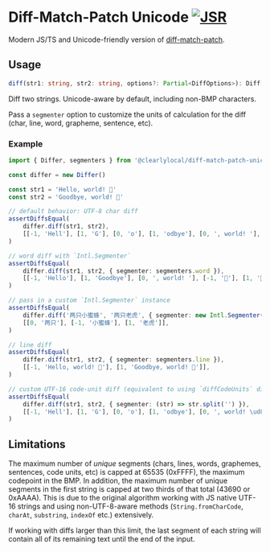 # Diff-Match-Patch Unicode [![JSR](https://jsr.io/badges/@clearlylocal/diff-match-patch-unicode)](https://jsr.io/@clearlylocal/diff-match-patch-unicode)

Modern JS/TS and Unicode-friendly version of [diff-match-patch](https://github.com/google/diff-match-patch).

## Usage

```ts
diff(str1: string, str2: string, options?: Partial<DiffOptions>): Diff[]
```

Diff two strings. Unicode-aware by default, including non-BMP characters.

Pass a `segmenter` option to customize the units of calculation for the diff (char, line, word, grapheme, sentence, etc).

### Example

```ts
import { Differ, segmenters } from '@clearlylocal/diff-match-patch-unicode'

const differ = new Differ()

const str1 = 'Hello, world! 💫'
const str2 = 'Goodbye, world! 💩'

// default behavior: UTF-8 char diff
assertDiffsEqual(
	differ.diff(str1, str2),
	[[-1, 'Hell'], [1, 'G'], [0, 'o'], [1, 'odbye'], [0, ', world! '], [-1, '💫'], [1, '💩']],
)

// word diff with `Intl.Segmenter`
assertDiffsEqual(
	differ.diff(str1, str2, { segmenter: segmenters.word }),
	[[-1, 'Hello'], [1, 'Goodbye'], [0, ', world! '], [-1, '💫'], [1, '💩']],
)

// pass in a custom `Intl.Segmenter` instance
assertDiffsEqual(
	differ.diff('两只小蜜蜂', '两只老虎', { segmenter: new Intl.Segmenter('zh-CN', { granularity: 'word' }) }),
	[[0, '两只'], [-1, '小蜜蜂'], [1, '老虎']],
)

// line diff
assertDiffsEqual(
	differ.diff(str1, str2, { segmenter: segmenters.line }),
	[[-1, 'Hello, world! 💫'], [1, 'Goodbye, world! 💩']],
)

// custom UTF-16 code-unit diff (equivalent to using `diffCodeUnits` directly... but less performant)
assertDiffsEqual(
	differ.diff(str1, str2, { segmenter: (str) => str.split('') }),
	[[-1, 'Hell'], [1, 'G'], [0, 'o'], [1, 'odbye'], [0, ', world! \ud83d'], [-1, '\udcab'], [1, '\udca9']],
)
```

## Limitations

The maximum number of _unique_ segments (chars, lines, words, graphemes, sentences, code units, etc) is capped at 65535 (0xFFFF), the maximum codepoint in the BMP. In addition, the maximum number of unique segments in the first string is capped at two thirds of that total (43690 or 0xAAAA). This is due to the original algorithm working with JS native UTF-16 strings and using non-UTF-8-aware methods (`String.fromCharCode`, `charAt`, `substring`, `indexOf` etc.) extensively.

If working with diffs larger than this limit, the last segment of each string will contain all of its remaining text until the end of the input.
